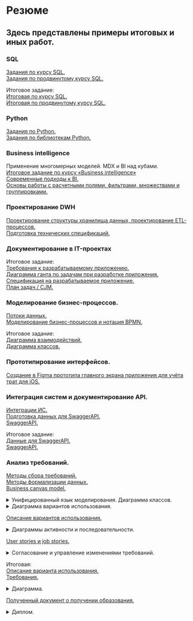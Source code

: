 # Резюме
## Здесь представлены примеры итоговых и иных работ.
### SQL
[Задания по курсу SQL.](https://github.com/ZotovNV/Resume_for_chek/blob/main/Задания%20по%20курсу%20SQL.sql) \
[Задания по продвинутому курсу SQL.](https://github.com/ZotovNV/Resume_for_chek/blob/main/Продвинутый%20курс%20по%20SQL%20(задания).sql) 

Итоговое задание: \
[Итоговая по курсу SQL.](https://github.com/ZotovNV/Resume_for_chek/blob/main/Итоговая%20по%20курсу%20SQL.sql) \
[Итоговая по продвинутому курсу SQL.](https://github.com/ZotovNV/Resume_for_chek/blob/main/Продвинутый%20курс%20по%20SQL%20(итоговая).sql)

### Python
[Задания по Python.](https://github.com/ZotovNV/Resume_for_chek/blob/main/Задания_по_Python.ipynb) \
[Задания по библиотекам Python.](https://github.com/ZotovNV/Resume_for_chek/blob/main/Задания_по_библиотекам_Python.ipynb)

### Business intelligence
Применение многомерных моделей. MDX и BI над кубами. \
[Итоговое задание по курсу «Business intelligence»](https://public.tableau.com/views/_16941659335100/Dashboard1?:language=en-US&:sid=&:redirect=auth&:display_count=n&:origin=viz_share_link) \
[Современные подходы к BI.](https://datalens.yandex/loymkx70y1g4a) \
[Основы работы с расчетными полями, фильтрами, множествами и группировками.](https://public.tableau.com/views/2_16930644848690/sheet7?:language=en-US&:sid=&:redirect=auth&:display_count=n&:origin=viz_share_link)

### Проектирование DWH
[Проектирование структуры хранилища данных, проектирование ETL-процессов.](https://drive.google.com/file/d/1_bOTG_mg_VWqvSUhMQrwRLM35sYVXOQC/view?usp=sharing) \
[Подготовка технических спецификаций.](https://docs.google.com/document/d/1ss6RdpapWSnR15iDiMqjuPXrLyILcdKSVPU8OlFpJPU/edit?usp=sharing)

### Документирование в IT-проектах 

Итоговое задание: \
[Требования к разрабатываемому приложению.](https://docs.google.com/document/d/1i0WfVT-cZm_4IMtoiUAknImcoqIjIIXGLO32KwiEAMM/edit?usp=sharing) \
[Диаграмма ганта по задачам при разработке приложения.](https://docs.google.com/spreadsheets/d/1z_geZHdS2FdlN4M_qpq9YnvA5sSa7S26Z60RyE0lA-s/edit?usp=sharing) \
[Спецификация на разрабатываемое приложение.](https://docs.google.com/document/d/1_f1EEmjuRixfQiWdZ4hZWJu5hoMZQPIPur4NJ9NNAYk/edit?usp=sharing) \
[План задач / CJM.](https://miro.com/app/board/uXjVMeNjqzY=/?share_link_id=603527579026) 

### Моделирование бизнес-процессов.
[Потоки данных.](https://docs.google.com/document/d/1GE8MMnP9DOXHojaEs3bpO00U06qAot7uUjhuMbWvYwg/edit?usp=sharing) \
[Моделирование бизнес-процессов и нотация BPMN.](https://drive.google.com/file/d/1conU8UBZCQ1n4wk2P1q_m_E2Ij-RwyCW/view?usp=sharing)

Итоговое задание: \
[Диаграмма взаимодействий.](https://drive.google.com/file/d/1cZ171kZpYWw4hL10GGF9JFjgYL11Lygy/view?usp=sharing) \
[Диаграмма классов.](https://drive.google.com/file/d/1WjLLXeYWA0mJWxA4zp7D1tDLSmq-lC2O/view?usp=sharing)

### Прототипирование интерфейсов.
[Создание в Figma прототипа главного экрана приложения для учёта трат для iOS.](https://www.figma.com/design/RNAoBw4qn8fsJ0UIVgBAAy/%D0%94%D0%BE%D0%BC%D0%B0%D1%88%D0%BA%D0%B0-2?node-id=0-1&t=Qfip01CE4M0HScdc-1)

### Интеграция систем и документирование API.
[Интеграции ИС.](https://docs.google.com/document/d/1d7YZwDaW42pezl17abIn82fLtyrafTX2JuLXOLbTJ9E/edit?usp=sharing) \
[Подготовка данных для SwaggerAPI.](https://docs.google.com/document/d/1zFYJiBzqv36G5CcbHgvlz79hgX0d1Eu_nFxBHTHSyCQ/edit?usp=sharing) \
[SwaggerAPI.](https://app.swaggerhub.com/apis/Stifnsk/Swagger/1.0.0)

Итоговое задание: \
[Данные для SwaggerAPI.](https://docs.google.com/document/d/1zFYJiBzqv36G5CcbHgvlz79hgX0d1Eu_nFxBHTHSyCQ/edit?usp=sharing) \
[SwaggerAPI.](https://app.swaggerhub.com/apis/Stifnsk/Swagger2.0/1.0.0)

### Анализ требований.

[Методы сбора требований.](https://docs.google.com/document/d/1gztN9ZdBAxItbg6LlM2kZK0FL0Dk5fwDQxpVzIvPaOE/edit?usp=sharing) \
[Методы формализации данных.](https://docs.google.com/document/d/1Qh5ajQwQEqdNw40Ev4mkA92bclqsC_2msEt_Vec8b7o/edit?usp=sharing) \
[Business canvas model.](https://docs.google.com/document/d/1P_EXOTXocwItv1zCNn-IeuZ0zZ0d7-d9z7wr4fKDDkY/edit?usp=sharing)
<details closed>
    <summary>Унифицированный язык моделирования. Диаграмма классов.</summary>
    <img src="https://github.com/ZotovNV/Resume_for_chek/blob/main/Диаграмма_классов_UML.jpg" width="400"/>
</details>
<details closed>
    <summary>Диаграмма вариантов использования.</summary>
    <img src="https://github.com/ZotovNV/Resume_for_chek/blob/main/Диаграмма%20вариантов%20использования.jpg" width="400"/>
</details>

[Описание вариантов использования.](https://docs.google.com/document/d/19amcO2RAErgTcaCEH6ZmzeuxuEj15-4O32hZ34OPWvo/edit?usp=sharing)
<details closed>
    <summary>Диаграммы активности и последовательности.</summary>
    <img src="https://github.com/ZotovNV/Resume_for_chek/blob/main/Диаграмма_активностей_UML.jpg" width="400"/>
</details>

[User stories и job stories.](https://docs.google.com/document/d/19g6Ssr87s-pZVNZGjl_PQH_WdURyw91gwsiI0sOEDMY/edit?usp=sharing)
<details closed>
    <summary>Согласование и управление изменениями требований.</summary>
    <img src="https://github.com/ZotovNV/Resume_for_chek/blob/main/Диаграмма_классов_UML.jpg" width="400"/>
</details> 

Итоговая: \
[Описание варианта использования.](https://docs.google.com/document/d/1TSmT2qVMZ2B9060EYL0q7vrkVA2_fdoBdbxE234GayE/edit?usp=sharing) \
[Требования.](https://docs.google.com/document/d/10Knt28rkLkWNwYVuwPmrWjH7dDxU8BJVianu1j1TEn4/edit?usp=sharing)
<details closed>
    <summary>Диаграмма.</summary>
    <img src="https://github.com/ZotovNV/Resume_for_chek/blob/main/Задание_Требования_итог.jpg" width="400"/>
</details>

[Полученный документ о получении образования.](https://netology.ru/sharing/76dde3c708de3bf168afc5eb99be7b62?utm_source=social&utm_campaign=certificate_lms)
<details closed>
    <summary>Диплом.</summary>
    <img src="https://netology.ru/sharing/76dde3c708de3bf168afc5eb99be7b62?utm_source=social&utm_campaign=certificate_lms" width="400"/>
</details>




